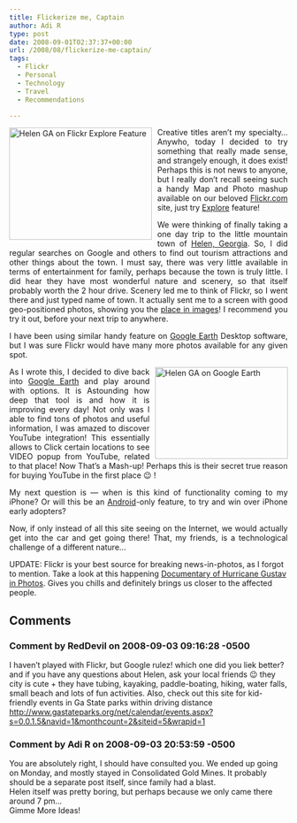 ```yaml
---
title: Flickerize me, Captain
author: Adi R
type: post
date: 2008-09-01T02:37:37+00:00
url: /2008/08/flickerize-me-captain/
tags:
  - Flickr
  - Personal
  - Technology
  - Travel
  - Recommendations

---
```

<p align="justify">
  <a href="/uploads/2008/08/helen-ga-on-flickr-explore-feature.jpg" target="_blank"><img style="border-right: 0px; border-top: 0px; margin: 0px 10px 0px 0px; border-left: 0px; border-bottom: 0px" height="203" alt="Helen GA on Flickr Explore Feature" src="/uploads/2008/08/helen-ga-on-flickr-explore-feature.jpg?resize=258%2C203" width="258" align="left" border="0" data-recalc-dims="1" /></a> Creative titles aren&#8217;t my specialty&#8230; Anywho, today I decided to try something that really made sense, and strangely enough, it does exist! Perhaps this is not news to anyone, but I really don&#8217;t recall seeing such a handy Map and Photo mashup available on our beloved <a href="http://flickr.com" target="_blank">Flickr.com</a> site, just try <a href="http://www.flickr.com/explore">Explore</a> feature!
</p>

<p align="justify">
  We were thinking of finally taking a one day trip to the little mountain town of <a href="http://en.wikipedia.org/wiki/Helen,_Georgia" target="_blank">Helen, Georgia</a>. So, I did regular searches on Google and others to find out tourism attractions and other things about the town. I must say, there was very little available in terms of entertainment for family, perhaps because the town is truly little. I did hear they have most wonderful nature and scenery, so that itself probably worth the 2 hour drive. Scenery led me to think of Flickr, so I went there and just typed name of town. It actually sent me to a screen with good geo-positioned photos, showing you the <a href="http://www.flickr.com/map?place_id=WgHxJVKbBZ2xNJY9" target="_blank">place in images</a>! I recommend you try it out, before your next trip to anywhere.
</p>

<p align="justify">
  I have been using similar handy feature on <a href="http://earth.google.com/download-earth.html" target="_blank">Google Earth</a> Desktop software, but I was sure Flickr would have many more photos available for any given spot.
</p>

<p align="justify">
  <a href="/uploads/2008/08/helen-ga-on-google-earth.jpg" target="_blank"><img style="border-right: 0px; border-top: 0px; margin: 0px 0px 0px 10px; border-left: 0px; border-bottom: 0px" height="166" alt="Helen GA on Google Earth" src="/uploads/2008/08/helen-ga-on-google-earth.jpg?resize=240%2C166" width="240" align="right" border="0" data-recalc-dims="1" /></a> As I wrote this, I decided to dive back into <a href="http://earth.google.com/download-earth.html" target="_blank">Google Earth</a> and play around with options. It is Astounding how deep that tool is and how it is improving every day! Not only was I able to find tons of photos and useful information, I was amazed to discover YouTube integration! This essentially allows to Click certain locations to see VIDEO popup from YouTube, related to that place! Now That&#8217;s a Mash-up! Perhaps this is their secret true reason for buying YouTube in the first place 😉 !
</p>

<p align="justify">
  My next question is &#8212; when is this kind of functionality coming to my iPhone? Or will this be an <a href="http://code.google.com/android/what-is-android.html" target="_blank">Android</a>-only feature, to try and win over iPhone early adopters?
</p>

<p align="justify">
  Now, if only instead of all this site seeing on the Internet, we would actually get into the car and get going there! That, my friends, is a technological challenge of a different nature&#8230;
</p>

UPDATE: Flickr is your best source for breaking news-in-photos, as I forgot to mention. Take a look at this happening [Documentary of Hurricane Gustav in Photos][1]. Gives you chills and definitely brings us closer to the affected people.

 [1]: http://www.trendhunter.com/photos/23877

## Comments

### Comment by RedDevil on 2008-09-03 09:16:28 -0500
I haven&#8217;t played with Flickr, but Google rulez! which one did you liek better?  
and if you have any questions about Helen, ask your local friends 😉 they city is cute + they have tubing, kayaking, paddle-boating, hiking, water falls, small beach and lots of fun activities. Also, check out this site for kid-friendly events in Ga State parks within driving distance <a href="http://www.gastateparks.org/net/calendar/events.aspx?s=0.0.1.5&#038;navid=1&#038;monthcount=2&#038;siteid=5&#038;wrapid=1" rel="nofollow ugc">http://www.gastateparks.org/net/calendar/events.aspx?s=0.0.1.5&navid=1&monthcount=2&siteid=5&wrapid=1</a>

### Comment by Adi R on 2008-09-03 20:53:59 -0500
You are absolutely right, I should have consulted you. We ended up going on Monday, and mostly stayed in Consolidated Gold Mines. It probably should be a separate post itself, since family had a blast.  
Helen itself was pretty boring, but perhaps because we only came there around 7 pm&#8230;  
Gimme More Ideas!